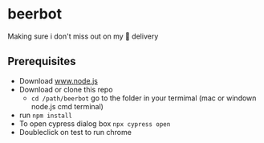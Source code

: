 # beerbot
Making sure i don't miss out on my 🍺 delivery

##  Prerequisites

- Download www.node.js 
- Download or clone this repo
    - `cd /path/beerbot` go to the folder in your termimal (mac or windown node.js cmd terminal)
- run `npm install`
- To open  cypress dialog box `npx cypress open` 
- Doubleclick on test to run chrome
